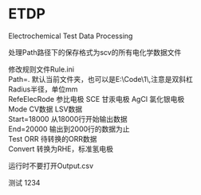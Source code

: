 # ETDP  
Electrochemical Test Data Processing  

处理Path路径下的保存格式为scv的所有电化学数据文件  

修改规则文件Rule.ini  
Path=. 默认当前文件夹，也可以是E:\\Code\\1\\,注意是双斜杠  
Radius半径，单位mm  
RefeElecRode 参比电极 SCE 甘汞电极 AgCl 氯化银电极  
Mode CV数据  LSV数据  
Start=18000 从18000行开始输出数据  
End=20000 输出到2000行的数据为止  
Test ORR 待转换的ORR数据  
Convert 转换为RHE，标准氢电极  

运行时不要打开Output.csv  

测试 1234
